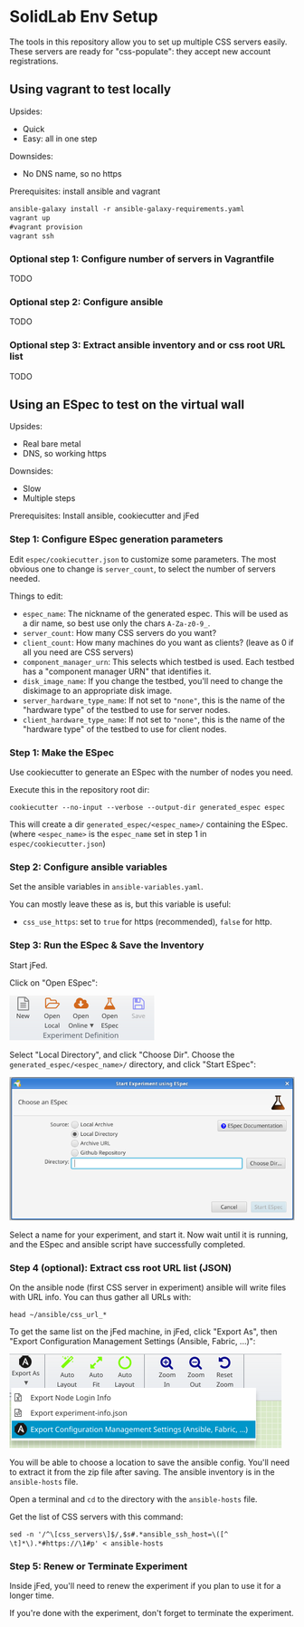 # SolidLab Env Setup

The tools in this repository allow you to set up multiple CSS servers easily.
These servers are ready for "css-populate": they accept new account registrations. 

## Using vagrant to test locally

Upsides:
- Quick
- Easy: all in one step

Downsides:
- No DNS name, so no https

Prerequisites: install ansible and vagrant

```shell
ansible-galaxy install -r ansible-galaxy-requirements.yaml
vagrant up
#vagrant provision
vagrant ssh
```

### Optional step 1: Configure number of servers in Vagrantfile

TODO

### Optional step 2: Configure ansible

TODO

### Optional step 3: Extract ansible inventory and or css root URL list

TODO



## Using an ESpec to test on the virtual wall

Upsides:
- Real bare metal
- DNS, so working https

Downsides:
- Slow
- Multiple steps

Prerequisites: Install ansible, cookiecutter and jFed

### Step 1: Configure ESpec generation parameters

Edit `espec/cookiecutter.json` to customize some parameters. 
The most obvious one to change is `server_count`, to select the number of servers needed. 

Things to edit:
- `espec_name`: The nickname of the generated espec. This will be used as a dir name, so best use only the chars `A-Za-z0-9_`.
- `server_count`: How many CSS servers do you want?
- `client_count`: How many machines do you want as clients? (leave as 0 if all you need are CSS servers)
- `component_manager_urn`: This selects which testbed is used. Each testbed has a "component manager URN" that identifies it.
- `disk_image_name`: If you change the testbed, you'll need to change the diskimage to an appropriate disk image.
- `server_hardware_type_name`: If not set to `"none"`, this is the name of the "hardware type" of the testbed to use for server nodes. 
- `client_hardware_type_name`: If not set to `"none"`, this is the name of the "hardware type" of the testbed to use for client nodes. 

### Step 1: Make the ESpec

Use cookiecutter to generate an ESpec with the number of nodes you need.

Execute this in the repository root dir:

```shell
cookiecutter --no-input --verbose --output-dir generated_espec espec
```

This will create a dir `generated_espec/<espec_name>/` containing the ESpec. (where `<espec_name>` is the `espec_name` set in step 1 in `espec/cookiecutter.json`)

### Step 2: Configure ansible variables

Set the ansible variables in `ansible-variables.yaml`.

You can mostly leave these as is, but this variable is useful:
- `css_use_https`: set to `true` for https (recommended), `false` for http.

### Step 3: Run the ESpec & Save the Inventory

Start jFed.

Click on "Open ESpec":

![Alt text](img/jfed-open-espec.png)

Select "Local Directory", and click "Choose Dir".
Choose the `generated_espec/<espec_name>/` directory, and click "Start ESpec":

![Alt text](img/jfed-start-espec.png)

Select a name for your experiment, and start it. Now wait until it is running, and the ESpec and ansible script have successfully completed.

### Step 4 (optional): Extract css root URL list (JSON) 

On the ansible node (first CSS server in experiment) ansible will write files with URL info. You can thus gather all URLs with:

```shell
head ~/ansible/css_url_*
```

To get the same list on the jFed machine, in jFed, click "Export As", then "Export Configuration Management Settings (Ansible, Fabric, ...)":

![Alt text](img/jfed-export-inventory.png)

You will be able to choose a location to save the ansible config. You'll need to extract it from the zip file after saving.
The ansible inventory is in the `ansible-hosts` file.

Open a terminal and `cd` to the directory with the `ansible-hosts` file.

Get the list of CSS servers with this command:
```shell
sed -n '/^\[css_servers\]$/,$s#.*ansible_ssh_host=\([^ \t]*\).*#https://\1#p' < ansible-hosts
```

### Step 5: Renew or Terminate Experiment

Inside jFed, you'll need to renew the experiment if you plan to use it for a longer time.

If you're done with the experiment, don't forget to terminate the experiment.
